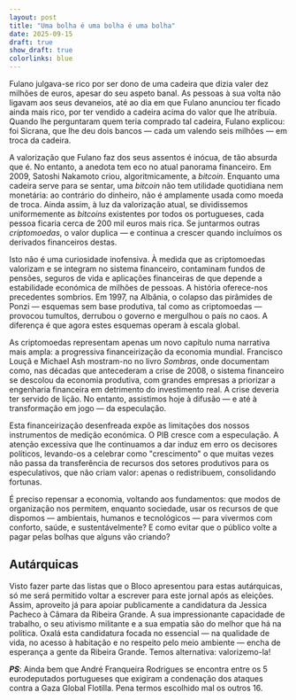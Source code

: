 ```yaml
---
layout: post
title: "Uma bolha é uma bolha é uma bolha"
date: 2025-09-15
draft: true
show_draft: true
colorlinks: blue
---
```


Fulano julgava-se rico por ser dono de uma cadeira que dizia valer dez milhões de euros, apesar do seu aspeto banal. As pessoas à sua volta não ligavam aos seus devaneios, até ao dia em que Fulano anunciou ter ficado ainda mais rico, por ter vendido a cadeira acima do valor que lhe atribuía. Quando lhe perguntaram quem teria comprado tal cadeira, Fulano explicou: foi Sicrana, que lhe deu dois bancos — cada um valendo seis milhões — em troca da cadeira.

A valorização que Fulano faz dos seus assentos é inócua, de tão absurda que é. No entanto, a anedota tem eco no atual panorama financeiro. Em 2009, Satoshi Nakamoto criou, algoritmicamente, a *bitcoin*. Enquanto uma cadeira serve para se sentar, uma *bitcoin* não tem utilidade quotidiana nem monetária: ao contrário do dinheiro, não é amplamente usada como moeda de troca. Ainda assim, à luz da valorização atual, se dividissemos uniformemente as *bitcoins* existentes por todos os portugueses, cada pessoa ficaria cerca de 200 mil euros mais rica. Se juntarmos outras *criptomoedas*, o valor duplica — e continua a crescer quando incluímos os derivados financeiros destas.

Isto não é uma curiosidade inofensiva. À medida que as criptomoedas valorizam e se integram no sistema financeiro, contaminam fundos de pensões, seguros de vida e aplicações financeiras de que depende a estabilidade económica de milhões de pessoas. A história oferece-nos precedentes sombrios. Em 1997, na Albânia, o colapso das pirâmides de Ponzi — esquemas sem base produtiva, tal como as criptomoedas — provocou tumultos, derrubou o governo e mergulhou o país no caos. A diferença é que agora estes esquemas operam à escala global.

As criptomoedas representam apenas um novo capítulo numa narrativa mais ampla: a progressiva financeirização da economia mundial. Francisco Louçã e Michael Ash mostram-no no livro *Sombras*, onde documentam como, nas décadas que antecederam a crise de 2008, o sistema financeiro se descolou da economia produtiva, com grandes empresas a priorizar a engenharia financeira em detrimento do investimento real. A crise deveria ter servido de lição. No entanto, assistimos hoje à difusão — e até à transformação em jogo — da especulação.

Esta financeirização desenfreada expõe as limitações dos nossos instrumentos de medição económica. O PIB cresce com a especulação. A atenção excessiva que lhe continuamos a dar induz em erro os decisores políticos, levando-os a celebrar como "crescimento" o que muitas vezes não passa da transferência de recursos dos setores produtivos para os especulativos, que não criam valor: apenas o redistribuem, consolidando fortunas.

É preciso repensar a economia, voltando aos fundamentos: que modos de organização nos permitem, enquanto sociedade, usar os recursos de que dispomos — ambientais, humanos e tecnológicos — para vivermos com conforto, saúde, e sustentávelmente? E como evitar que o público volte a pagar pelas bolhas que alguns vão criando?

## Autárquicas

Visto fazer parte das listas que o Bloco apresentou para estas autárquicas, só me será permitido voltar a escrever para este jornal após as eleições. Assim, aproveito já para apoiar publicamente a candidatura da Jessica Pacheco à Câmara da Ribeira Grande. A sua impressionante capacidade de trabalho, o seu ativismo militante e a sua empatia são do melhor que há na política. Oxalá esta candidatura focada no essencial — na qualidade de vida, no acesso à habitação e no respeito pelo meio ambiente — encha de esperança a gente da Ribeira Grande. Temos alternativa: valorizemo-la!

***PS***: Ainda bem que André Franqueira Rodrigues se encontra entre os 5 eurodeputados portugueses que exigiram a condenação dos ataques contra a Gaza Global Flotilla. Pena termos escolhido mal os outros 16.
